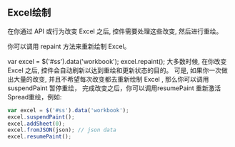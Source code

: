 ## Excel绘制
在你通过 API 或行为改变 Excel 之后, 控件需要处理这些改变, 然后进行重绘。

你可以调用 repaint 方法来重新绘制 Excel。

var excel = $('#ss').data('workbook');
excel.repaint();
大多数时候, 在你改变 Excel 之后, 控件会自动刷新以达到重绘和更新状态的目的。 可是, 如果你一次做出大量的改变, 并且不希望每次改变都去重新绘制 Excel , 那么你可以调用 suspendPaint 暂停重绘， 完成改变之后，你可以调用resumePaint 重新激活Spread重绘，例如:
```JavaScript
var excel = $('#ss').data('workbook');
excel.suspendPaint();
excel.addSheet(0);
excel.fromJSON(json); // json data
excel.resumePaint();
```
